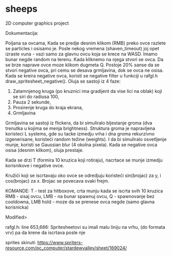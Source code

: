 # sheeps
2D computer graphics project

Dokumentacija:

Poljana sa ovcama,
Kada se predje desnim klikom (RMB) preko ovce razlete se particles i osisamo je.
Posle nekog vremena (shaven_timeout) joj opet izraste vuna - vazi samo za glavnu ovcu koja se krece na WASD.
Imamo bunar negde random na terenu. Kada kliknemo na njega stvori se ovca.
Da se brze naprave ovce moze klikom dugmeta Q.
Postoje 20% sanse da se stvori negative ovca, pri cemu se desava grmljavina, dok se ovca ne osisa.
Kada se kreira negative ovca, koristi se negative filter u funkciji u rafgl.h draw_spritesheet_negative().
Oluja se sastoji iz 4 faze:
1. Zatamnjenog kruga (po kruznici ima gradijent da vise lici na oblak) koji se siri do radiusa 100,
2. Pauza 2 sekunde,
3. Prosirenje kruga do kraja ekrana,
4. Grmljavina

Grmljavina se sastoji iz flickera, da bi simuliralo bljestanje groma (dva trenutka u kojima se menja brightness).
Struktura groma je napravljena koristeci L systems, gde su tacke izmedju vrha i dna groma rekurzivno izgenerisane,
koristeći random težine (weights). I da bi simuliralo osvetljenje munje, koristi se Gaussian blur (4 okolna pixela).
Kada se negative ovca osisa (desnim klikom), oluja prestaje.

Kada se drzi T (formira 10 kruzica koji rotiraju),
nacrtace se munje izmedju korisnikove i negative ovce.

Kružići koji se iscrtavaju oko ovce se odredjuju koristeći sin(brojac) za y,
i cos(brojac) za x. Brojac se povecava svaki frejm.

KOMANDE:
T - test za hitboxove, crta munju kada se iscrta svih 10 kruzica
RMB - sisaj ovcu,
LMB - na bunar spawnuj ovcu,
Q - spawnovanje bez cooldowna,
LMB hold - moze da se prenese ovca negde (samo glavna korisnicka)


Modified>

rafgl.h:
line 653,686: Spritesheetovi su imali malu liniju na vrhu, (do formata vrv) pa da krene da iscrtava posle nje

sprites skinuti:
https://www.spriters-resource.com/pc_computer/stardewvalley/sheet/169024/
